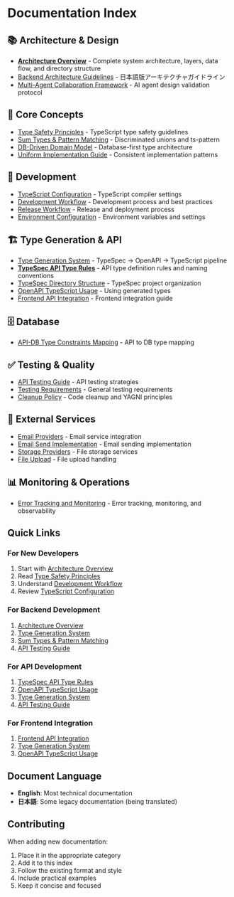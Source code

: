 # Documentation Index

## 📚 Architecture & Design
- [**Architecture Overview**](./architecture-overview.md) - Complete system architecture, layers, data flow, and directory structure
- [Backend Architecture Guidelines](./backend-architecture-guidelines.md) - 日本語版アーキテクチャガイドライン
- [Multi-Agent Collaboration Framework](./multi-agent-collaboration-framework.md) - AI agent design validation protocol

## 🎯 Core Concepts
- [Type Safety Principles](./type-safety-principles.md) - TypeScript type safety guidelines
- [Sum Types & Pattern Matching](./sum-types-pattern-matching.md) - Discriminated unions and ts-pattern
- [DB-Driven Domain Model](./db-driven-domain-model.md) - Database-first type architecture
- [Uniform Implementation Guide](./uniform-implementation-guide.md) - Consistent implementation patterns

## 🔧 Development
- [TypeScript Configuration](./typescript-configuration.md) - TypeScript compiler settings
- [Development Workflow](./development-workflow.md) - Development process and best practices
- [Release Workflow](./release-workflow.md) - Release and deployment process
- [Environment Configuration](./env-configuration.md) - Environment variables and settings

## 🏗️ Type Generation & API
- [Type Generation System](./type-generation-system.md) - TypeSpec → OpenAPI → TypeScript pipeline
- [**TypeSpec API Type Rules**](./typespec-api-type-rules.md) - API type definition rules and naming conventions
- [TypeSpec Directory Structure](./typespec-directory-structure.md) - TypeSpec project organization
- [OpenAPI TypeScript Usage](./openapi-typescript-usage.md) - Using generated types
- [Frontend API Integration](./frontend-api-integration.md) - Frontend integration guide

## 🗄️ Database
- [API-DB Type Constraints Mapping](./api-db-type-constraints-mapping.md) - API to DB type mapping

## ✅ Testing & Quality
- [API Testing Guide](./api-testing-guide.md) - API testing strategies
- [Testing Requirements](./testing-requirements.md) - General testing requirements
- [Cleanup Policy](./cleanup-policy.md) - Code cleanup and YAGNI principles

## 📧 External Services
- [Email Providers](./email-providers.md) - Email service integration
- [Email Send Implementation](./email-send.md) - Email sending implementation
- [Storage Providers](./storage-providers.md) - File storage services
- [File Upload](./file-upload.md) - File upload handling

## 📊 Monitoring & Operations
- [Error Tracking and Monitoring](./error-tracking-and-monitoring.md) - Error tracking, monitoring, and observability

## Quick Links

### For New Developers
1. Start with [Architecture Overview](./architecture-overview.md)
2. Read [Type Safety Principles](./type-safety-principles.md)
3. Understand [Development Workflow](./development-workflow.md)
4. Review [TypeScript Configuration](./typescript-configuration.md)

### For Backend Development
1. [Architecture Overview](./architecture-overview.md)
2. [Type Generation System](./type-generation-system.md)
3. [Sum Types & Pattern Matching](./sum-types-pattern-matching.md)
4. [API Testing Guide](./api-testing-guide.md)

### For API Development
1. [TypeSpec API Type Rules](./typespec-api-type-rules.md)
2. [OpenAPI TypeScript Usage](./openapi-typescript-usage.md)
3. [Type Generation System](./type-generation-system.md)
4. [API Testing Guide](./api-testing-guide.md)

### For Frontend Integration
1. [Frontend API Integration](./frontend-api-integration.md)
2. [Type Generation System](./type-generation-system.md)
3. [OpenAPI TypeScript Usage](./openapi-typescript-usage.md)

## Document Language

- **English**: Most technical documentation
- **日本語**: Some legacy documentation (being translated)

## Contributing

When adding new documentation:
1. Place it in the appropriate category
2. Add it to this index
3. Follow the existing format and style
4. Include practical examples
5. Keep it concise and focused
